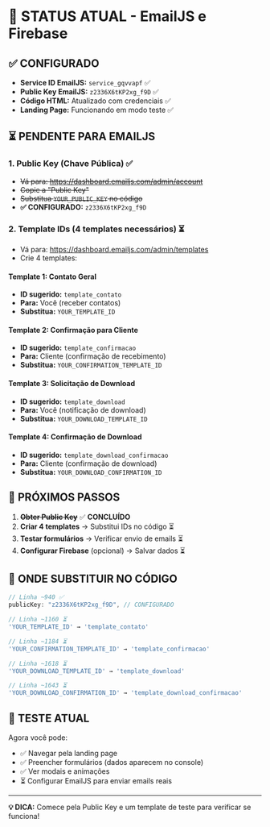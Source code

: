 # 🚀 STATUS ATUAL - EmailJS e Firebase

## ✅ CONFIGURADO
- **Service ID EmailJS:** `service_gqvvapf` ✅
- **Public Key EmailJS:** `z2336X6tKP2xg_f9D` ✅
- **Código HTML:** Atualizado com credenciais ✅
- **Landing Page:** Funcionando em modo teste ✅

## ⏳ PENDENTE PARA EMAILJS

### 1. **Public Key** (Chave Pública) ✅
- ~~Vá para: https://dashboard.emailjs.com/admin/account~~
- ~~Copie a "Public Key"~~
- ~~Substitua `YOUR_PUBLIC_KEY` no código~~
- **✅ CONFIGURADO:** `z2336X6tKP2xg_f9D`

### 2. **Template IDs** (4 templates necessários) ⏳
- Vá para: https://dashboard.emailjs.com/admin/templates
- Crie 4 templates:

#### Template 1: Contato Geral
- **ID sugerido:** `template_contato`
- **Para:** Você (receber contatos)
- **Substitua:** `YOUR_TEMPLATE_ID`

#### Template 2: Confirmação para Cliente
- **ID sugerido:** `template_confirmacao`
- **Para:** Cliente (confirmação de recebimento)
- **Substitua:** `YOUR_CONFIRMATION_TEMPLATE_ID`

#### Template 3: Solicitação de Download
- **ID sugerido:** `template_download`
- **Para:** Você (notificação de download)
- **Substitua:** `YOUR_DOWNLOAD_TEMPLATE_ID`

#### Template 4: Confirmação de Download
- **ID sugerido:** `template_download_confirmacao`
- **Para:** Cliente (confirmação de download)
- **Substitua:** `YOUR_DOWNLOAD_CONFIRMATION_ID`

## 📝 PRÓXIMOS PASSOS

1. ~~**Obter Public Key**~~ ✅ **CONCLUÍDO**
2. **Criar 4 templates** → Substitui IDs no código ⏳
3. **Testar formulários** → Verificar envio de emails ⏳
4. **Configurar Firebase** (opcional) → Salvar dados ⏳

## 🔧 ONDE SUBSTITUIR NO CÓDIGO

```javascript
// Linha ~940 ✅
publicKey: "z2336X6tKP2xg_f9D", // CONFIGURADO

// Linha ~1160 ⏳
'YOUR_TEMPLATE_ID' → 'template_contato'

// Linha ~1184 ⏳
'YOUR_CONFIRMATION_TEMPLATE_ID' → 'template_confirmacao'

// Linha ~1618 ⏳
'YOUR_DOWNLOAD_TEMPLATE_ID' → 'template_download'

// Linha ~1643 ⏳
'YOUR_DOWNLOAD_CONFIRMATION_ID' → 'template_download_confirmacao'
```

## 🎯 TESTE ATUAL

Agora você pode:
- ✅ Navegar pela landing page
- ✅ Preencher formulários (dados aparecem no console)
- ✅ Ver modais e animações
- ⏳ Configurar EmailJS para enviar emails reais

---

**💡 DICA:** Comece pela Public Key e um template de teste para verificar se funciona!
